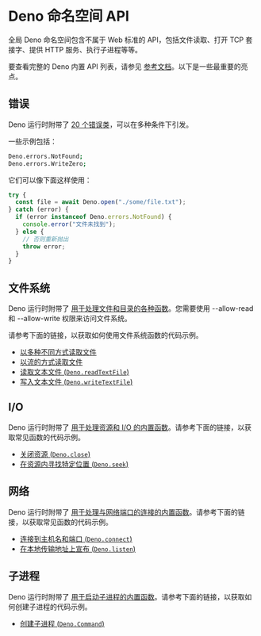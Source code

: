 # Deno 命名空间 API

全局 Deno 命名空间包含不属于 Web 标准的 API，包括文件读取、打开 TCP 套接字、提供
HTTP 服务、执行子进程等等。

要查看完整的 Deno 内置 API 列表，请参见
[参考文档](https://deno.land/api?s=Deno)。以下是一些最重要的亮点。

## 错误

Deno 运行时附带了
[20 个错误类](https://deno.land/api#Errors)，可以在多种条件下引发。

一些示例包括：

```sh
Deno.errors.NotFound;
Deno.errors.WriteZero;
```

它们可以像下面这样使用：

```ts
try {
  const file = await Deno.open("./some/file.txt");
} catch (error) {
  if (error instanceof Deno.errors.NotFound) {
    console.error("文件未找到");
  } else {
    // 否则重新抛出
    throw error;
  }
}
```

## 文件系统

Deno 运行时附带了
[用于处理文件和目录的各种函数](https://deno.land/api#File_System)。您需要使用
--allow-read 和 --allow-write 权限来访问文件系统。

请参考下面的链接，以获取如何使用文件系统函数的代码示例。

- [以多种不同方式读取文件](https://examples.deno.land/reading-files)
- [以流的方式读取文件](../../tutorials/file_server.md)
- [读取文本文件 (`Deno.readTextFile`)](../../tutorials/read_write_files.md#reading-a-text-file)
- [写入文本文件 (`Deno.writeTextFile`)](../../tutorials/read_write_files.md#writing-a-text-file)

## I/O

Deno 运行时附带了
[用于处理资源和 I/O 的内置函数](https://deno.land/api#I/O)。请参考下面的链接，以获取常见函数的代码示例。

- [关闭资源 (`Deno.close`)](https://doc.deno.land/deno/stable/~/Deno.close)
- [在资源内寻找特定位置 (`Deno.seek`)](https://doc.deno.land/deno/stable/~/Deno.seek)

## 网络

Deno 运行时附带了
[用于处理与网络端口的连接的内置函数](https://deno.land/api#Network)。请参考下面的链接，以获取常见函数的代码示例。

- [连接到主机名和端口 (`Deno.connect`)](https://doc.deno.land/deno/stable/~/Deno.connect)
- [在本地传输地址上宣布 (`Deno.listen`)](https://doc.deno.land/deno/stable/~/Deno.listen)

## 子进程

Deno 运行时附带了
[用于启动子进程的内置函数](https://deno.land/api#Sub_Process)。请参考下面的链接，以获取如何创建子进程的代码示例。

- [创建子进程 (`Deno.Command`)](../../tutorials/subprocess.md)
